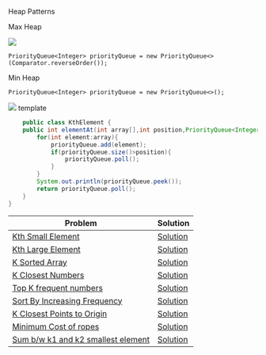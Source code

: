 Heap Patterns

Max Heap

<img src="https://media.geeksforgeeks.org/wp-content/uploads/20201106115254/MaxHeap.jpg"></img>
```
PriorityQueue<Integer> priorityQueue = new PriorityQueue<>(Comparator.reverseOrder());
```

Min Heap <br/>
```
PriorityQueue<Integer> priorityQueue = new PriorityQueue<>();
```
<img src="https://media.geeksforgeeks.org/wp-content/uploads/20201106115157/MinHeap.jpg"></img>
template
```java
    public class KthElement {
    public int elementAt(int array[],int position,PriorityQueue<Integer> priorityQueue){
        for(int element:array){
            priorityQueue.add(element);
            if(priorityQueue.size()>position){
                priorityQueue.poll();
            }
        }
        System.out.println(priorityQueue.peek());
        return priorityQueue.poll();
    }
}
```
|Problem|Solution|
--------|--------
|[Kth Small Element](https://www.geeksforgeeks.org/kth-smallestlargest-element-unsorted-array/)| [Solution](https://github.com/ravindra-gadiparthi/algorithm/blob/main/src/org/algo/heap/basic/KthElement.java)
|[Kth Large Element](https://leetcode.com/problems/kth-largest-element-in-an-array/)| [Solution](https://github.com/ravindra-gadiparthi/algorithm/blob/main/src/org/algo/heap/basic/KthElement.java)
|[K Sorted Array](https://www.techiedelight.com/sort-k-sorted-array/)| [Solution](https://github.com/ravindra-gadiparthi/algorithm/blob/main/src/org/algo/heap/patterns/SortAKSortedArray.java)
|[K Closest Numbers](https://www.geeksforgeeks.org/find-k-closest-numbers-in-an-unsorted-array/)| [Solution](https://github.com/ravindra-gadiparthi/algorithm/blob/main/src/org/algo/heap/patterns/KClosetNumbers.java)
|[Top K frequent numbers](https://www.geeksforgeeks.org/find-k-closest-numbers-in-an-unsorted-array/)| [Solution](https://github.com/ravindra-gadiparthi/algorithm/blob/main/src/org/algo/heap/patterns/TopKFrequentNumbers.java)
|[Sort By Increasing Frequency](https://leetcode.com/problems/sort-array-by-increasing-frequency/)| [Solution](https://github.com/ravindra-gadiparthi/algorithm/blob/main/src/org/algo/heap/patterns/FrequencySort.java)
|[ K Closest Points to Origin](https://leetcode.com/problems/k-closest-points-to-origin/)| [Solution](https://github.com/ravindra-gadiparthi/algorithm/blob/main/src/org/algo/heap/patterns/KClosestPointToOrigin.java)
|[Minimum Cost of ropes](https://practice.geeksforgeeks.org/problems/minimum-cost-of-ropes-1587115620/1)| [Solution](https://github.com/ravindra-gadiparthi/algorithm/blob/main/src/org/algo/heap/patterns/ConnectRopesMinimiseCost.java)
|[Sum b/w k1 and k2 smallest element](https://practice.geeksforgeeks.org/problems/sum-of-elements-between-k1th-and-k2th-smallest-elements3133/1)| [Solution](https://github.com/ravindra-gadiparthi/algorithm/blob/main/src/org/algo/heap/patterns/SumBetweenK1K2Elements.java)
